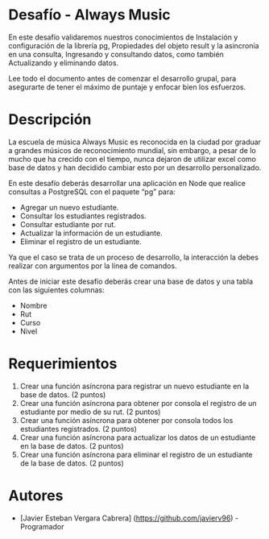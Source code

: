 # Desafío - Always Music

En este desafío validaremos nuestros conocimientos de Instalación y configuración de la
librería pg, Propiedades del objeto result y la asincronía en una consulta, Ingresando y
consultando datos, como también Actualizando y eliminando datos.

Lee todo el documento antes de comenzar el desarrollo grupal, para asegurarte de tener el
máximo de puntaje y enfocar bien los esfuerzos.

# Descripción

La escuela de música Always Music es reconocida en la ciudad por graduar a grandes
músicos de reconocimiento mundial, sin embargo, a pesar de lo mucho que ha crecido con
el tiempo, nunca dejaron de utilizar excel como base de datos y han decidido cambiar esto
por un desarrollo personalizado.

En este desafío deberás desarrollar una aplicación en Node que realice consultas a
PostgreSQL con el paquete “pg” para:

- Agregar un nuevo estudiante.
- Consultar los estudiantes registrados.
- Consultar estudiante por rut.
- Actualizar la información de un estudiante.
- Eliminar el registro de un estudiante.

Ya que el caso se trata de un proceso de desarrollo, la interacción la debes realizar con
argumentos por la línea de comandos.

Antes de iniciar este desafío deberás crear una base de datos y una tabla con las siguientes
columnas:

- Nombre
- Rut
- Curso
- Nivel

# Requerimientos

1. Crear una función asíncrona para registrar un nuevo estudiante en la base de datos. (2 puntos)
2. Crear una función asíncrona para obtener por consola el registro de un estudiante por medio de su rut. (2 puntos)
3. Crear una función asíncrona para obtener por consola todos los estudiantes registrados. (2 puntos)
4. Crear una función asíncrona para actualizar los datos de un estudiante en la base de datos. (2 puntos)
5. Crear una función asíncrona para eliminar el registro de un estudiante de la base de datos. (2 puntos)

# Autores

- [Javier Esteban Vergara Cabrera] (https://github.com/javierv96) - Programador